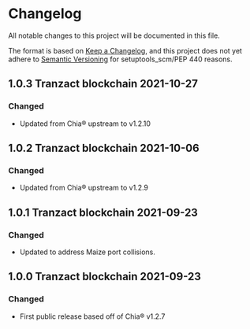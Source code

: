 # Changelog

All notable changes to this project will be documented in this file.

The format is based on [Keep a Changelog](https://keepachangelog.com/en/1.0.0/),
and this project does not yet adhere to [Semantic Versioning](https://semver.org/spec/v2.0.0.html)
for setuptools_scm/PEP 440 reasons.


## 1.0.3 Tranzact blockchain 2021-10-27

### Changed

- Updated from Chia&reg; upstream to v1.2.10

## 1.0.2 Tranzact blockchain 2021-10-06

### Changed

- Updated from Chia&reg; upstream to v1.2.9

## 1.0.1 Tranzact blockchain 2021-09-23

### Changed

- Updated to address Maize port collisions.

## 1.0.0 Tranzact blockchain 2021-09-23

### Changed

- First public release based off of Chia&reg; v1.2.7